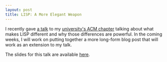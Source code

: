 ```yaml
---
layout: post
title: LISP: A More Elegant Weapon
---
```


I recently gave [a talk](http://uofa-acm.github.io/2015/01/29/why-is-lisp-different/) to my [university's ACM chapter](http://uofa-acm.github.io) talking about what makes LISP different and why those differences are powerful. In the coming weeks, I will work on putting together a more long-form blog post that will work as an extension to my talk.

The slides for this talk are available [here](http://slides.com/gizmo385/the-land-of-lisp#/).
